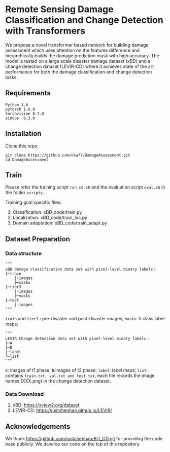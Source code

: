 # Remote Sensing Damage Classification and Change Detection with Transformers

We propose a novel transformer based network for building damage assessment which uses attention on the features difference and hierarchically builds the damage prediction mask with high accuracy. The model is tested on a large scale disaster damage dataset (xBD) and a change detection dataset (LEVIR-CD) where it achieves state of the art performance for both the damage classification and change detection tasks.

## Requirements
```
Python 3.6
pytorch 1.6.0
torchvision 0.7.0
einops  0.3.0
```

## Installation

Clone this repo:
```shell
git clone https://github.com/nka77/DamageAssessment.git
cd DamageAssessment
```

## Train
Please refer the training script `run_cd.sh` and the evaluation script `eval.sh` in the folder `scripts`. 

Training goal specific files:
1. Classification: xBD_code/train.py
2. Localization: xBD_code/train_loc.py
3. Domain adaptation: xBD_code/train_adapt.py

## Dataset Preparation

### Data structure

```
"""
xBD damage classification data set with pixel-level binary labels；
├─train
    |-images
    ├─masks
├─tier3
    |-images
    ├─masks
├─test
    |-images
"""
```

`train` and `tier3` : pre-disaster and post-disaster images;
`masks`: 5 class label maps;
```
"""
LEVIR Change detection data set with pixel-level binary labels；
├─A
├─B
├─label
└─list
"""
```

`A`: images of t1 phase;
`B`:images of t2 phase;
`label`: label maps;
`list`: contains `train.txt, val.txt and test.txt`, each file records the image names (XXX.png) in the change detection dataset.

### Data Download 

1. xBD: https://xview2.org/dataset
2. LEVIR-CD: https://justchenhao.github.io/LEVIR/

## Acknowledgements

We thank https://github.com/justchenhao/BIT_CD.git for providing the code base publicly. We develop our code on the top of this repository.
